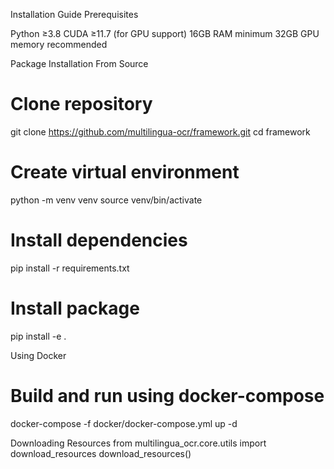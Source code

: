 Installation Guide
Prerequisites

Python ≥3.8
CUDA ≥11.7 (for GPU support)
16GB RAM minimum
32GB GPU memory recommended

Package Installation
From Source
# Clone repository
git clone https://github.com/multilingua-ocr/framework.git
cd framework

# Create virtual environment
python -m venv venv
source venv/bin/activate

# Install dependencies
pip install -r requirements.txt

# Install package
pip install -e .

Using Docker
# Build and run using docker-compose
docker-compose -f docker/docker-compose.yml up -d

Downloading Resources
from multilingua_ocr.core.utils import download_resources
download_resources()

